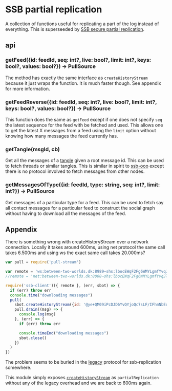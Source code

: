 # SSB partial replication

A collection of functions useful for replicating a part of the log
instead of everything. This is superseeded by [SSB secure partial replication](https://github.com/arj03/ssb-secure-partial-replication).

## api

### getFeed({id: feedId, seq: int?, live: bool?, limit: int?, keys: bool?, values: bool?}) -> PullSource

The method has exactly the same interface as `createHistoryStream`
because it just wraps the function. It is much faster though. See
appendix for more information.

### getFeedReverse({id: feedId, seq: int?, live: bool?, limit: int?, keys: bool?, values: bool?}) -> PullSource

This function does the same as `getFeed` except if one does
not specify `seq` the latest sequence for the feed with be fetched and
used. This allows one to get the latest X messages from a feed using
the `limit` option without knowing how many messages the feed
currently has.

### getTangle(msgId, cb)

Get all the messages of a [tangle](https://github.com/ssbc/ssb-tangle)
given a root message id. This can be used to fetch threads or similar
tangles. This is similar in spirit to
[ssb-ooo](https://github.com/ssbc/ssb-ooo) except there is no protocol
involved to fetch messages from other nodes.

### getMessagesOfType({id: feedId, type: string, seq: int?, limit: int?}) -> PullSource

Get messages of a particular type for a feed. This can be used to
fetch say all contact messages for a particular feed to construct the
social graph without having to download all the messages of the feed.

## Appendix

There is something wrong with createHistoryStream over a network
connection. Locally it takes around 600ms, using net protocol the same
call takes 6.500ms and using ws the exact same call takes 20.000ms?

```javascript
var pull = require('pull-stream')

var remote = 'ws:between-two-worlds.dk:8989~shs:lbocEWqF2Fg6WMYLgmfYvqJlMfL7hiqVAV6ANjHWNw8=.ed25519'
//remote = 'net:between-two-worlds.dk:8008~shs:lbocEWqF2Fg6WMYLgmfYvqJlMfL7hiqVAV6ANjHWNw8=.ed25519'

require('ssb-client')({ remote }, (err, sbot) => {
  if (err) throw err
  console.time("downloading messages")
  pull(
    sbot.createHistoryStream({id: '@ye+QM09iPcDJD6YvQYjoQc7sLF/IFhmNbEqgdzQo3lQ=.ed25519', seq: 27000, keys: false}),
    pull.drain((msg) => {
      console.log(msg)
    }, (err) => {
      if (err) throw err

      console.timeEnd("downloading messages")
      sbot.close()
    })
  )
})
```

The problem seems to be buried in the
[legacy](https://github.com/ssbc/ssb-replicate/blob/master/legacy.js)
protocol for ssb-replication somewhere.

This module simply exposes
[`createHistoryStream`](https://ssbc.github.io/scuttlebutt-protocol-guide/#createHistoryStream)
as `partialReplication` without any of the legacy overhead and we are
back to 600ms again.
